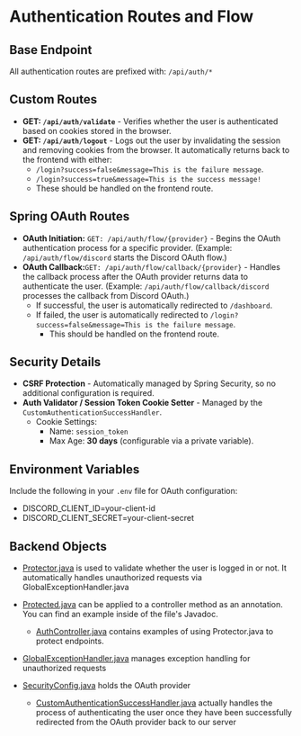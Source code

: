 # Authentication Routes and Flow

## Base Endpoint

All authentication routes are prefixed with: `/api/auth/*`

## Custom Routes

- **GET: `/api/auth/validate`** - Verifies whether the user is authenticated based on cookies stored in the browser.
- **GET: `/api/auth/logout`** - Logs out the user by invalidating the session and removing cookies from the browser. It automatically returns back to the frontend with either:
  - `/login?success=false&message=This is the failure message`.
  - `/login?success=true&message=This is the success message!`
  - These should be handled on the frontend route.

## Spring OAuth Routes

- **OAuth Initiation:** `GET: /api/auth/flow/{provider}` - Begins the OAuth authentication process for a specific provider. (Example: `/api/auth/flow/discord` starts the Discord OAuth flow.)
- **OAuth Callback:**`GET: /api/auth/flow/callback/{provider}` - Handles the callback process after the OAuth provider returns data to authenticate the user. (Example: `/api/auth/flow/callback/discord` processes the callback from Discord OAuth.)
  - If successful, the user is automatically redirected to `/dashboard`.
  - If failed, the user is automatically redirected to `/login?success=false&message=This is the failure message`.
    - This should be handled on the frontend route.

## Security Details

- **CSRF Protection** - Automatically managed by Spring Security, so no additional configuration is required.
- **Auth Validator / Session Token Cookie Setter** - Managed by the `CustomAuthenticationSuccessHandler`.
  - Cookie Settings:
    - Name: `session_token`
    - Max Age: **30 days** (configurable via a private variable).

## Environment Variables

Include the following in your `.env` file for OAuth configuration:

- DISCORD_CLIENT_ID=your-client-id
- DISCORD_CLIENT_SECRET=your-client-secret

## Backend Objects

- [Protector.java](https://github.com/tahminator/codebloom/tree/main/src/main/java/com/patina/codebloom/common/security/Protector.java) is used to validate whether the user is logged in or not. It automatically handles unauthorized requests via GlobalExceptionHandler.java

- [Protected.java](https://github.com/tahminator/codebloom/tree/main/src/main/java/com/patina/codebloom/common/security/annotation/Protected.java) can be applied to a controller method as an annotation. You can find an example inside of the file's Javadoc.

  - [AuthController.java](https://github.com/tahminator/codebloom/tree/main/src/main/java/com/patina/codebloom/api/auth/AuthController.java) contains examples of using Protector.java to protect endpoints.

- [GlobalExceptionHandler.java](https://github.com/tahminator/codebloom/blob/main/src/main/java/com/patina/codebloom/utilities/GlobalExceptionHandler.java) manages exception handling for unauthorized requests

- [SecurityConfig.java](https://github.com/tahminator/codebloom/blob/main/src/main/java/com/patina/codebloom/api/auth/security/SecurityConfig.java) holds the OAuth provider

  - [CustomAuthenticationSuccessHandler.java](https://github.com/tahminator/codebloom/tree/main/src/main/java/com/patina/codebloom/api/auth/security/CustomAuthenticationSuccessHandler.java) actually handles the process of authenticating the user once they have been successfully redirected from the OAuth provider back to our server
